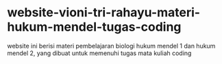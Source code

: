 # website-vioni-tri-rahayu-materi-hukum-mendel-tugas-coding
website ini berisi materi pembelajaran biologi hukum mendel 1 dan hukum mendel 2, yang dibuat untuk memenuhi tugas mata kuliah coding

